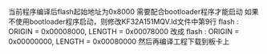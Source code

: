 当前程序编译后flash起始地址为0x8000  需要配合bootloader程序才能启动
如果不使用bootloader程序启动，则修改KF32A151MQV.ld文件中第9行
  flash      : ORIGIN =  0x00008000, LENGTH = 0x00078000
  改成
  flash      : ORIGIN =  0x00000000, LENGTH = 0x00080000
 然后再编译工程下载到板卡上